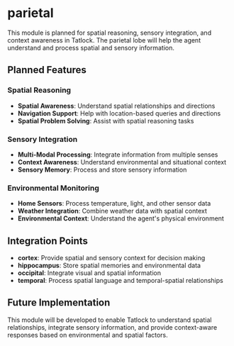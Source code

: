 # parietal

This module is planned for spatial reasoning, sensory integration, and context awareness in Tatlock. The parietal lobe will help the agent understand and process spatial and sensory information.

## Planned Features

### Spatial Reasoning
- **Spatial Awareness**: Understand spatial relationships and directions
- **Navigation Support**: Help with location-based queries and directions
- **Spatial Problem Solving**: Assist with spatial reasoning tasks

### Sensory Integration
- **Multi-Modal Processing**: Integrate information from multiple senses
- **Context Awareness**: Understand environmental and situational context
- **Sensory Memory**: Process and store sensory information

### Environmental Monitoring
- **Home Sensors**: Process temperature, light, and other sensor data
- **Weather Integration**: Combine weather data with spatial context
- **Environmental Context**: Understand the agent's physical environment

## Integration Points

- **cortex**: Provide spatial and sensory context for decision making
- **hippocampus**: Store spatial memories and environmental data
- **occipital**: Integrate visual and spatial information
- **temporal**: Process spatial language and temporal-spatial relationships

## Future Implementation

This module will be developed to enable Tatlock to understand spatial relationships, integrate sensory information, and provide context-aware responses based on environmental and spatial factors.
